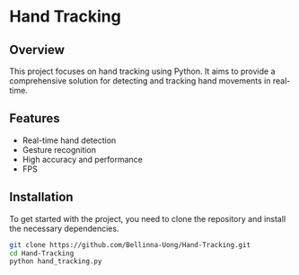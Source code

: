 # Hand Tracking

## Overview
This project focuses on hand tracking using Python. It aims to provide a comprehensive solution for detecting and tracking hand movements in real-time.

## Features
- Real-time hand detection
- Gesture recognition
- High accuracy and performance
- FPS

## Installation
To get started with the project, you need to clone the repository and install the necessary dependencies.

```bash
git clone https://github.com/Bellinna-Uong/Hand-Tracking.git
cd Hand-Tracking
python hand_tracking.py
